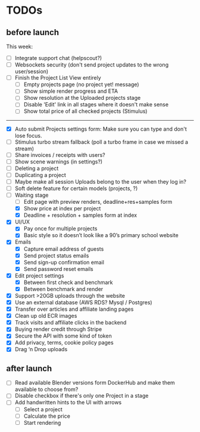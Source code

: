 # TODOs

## before launch

This week:

- [ ]  Integrate support chat (helpscout?)
- [ ]  Websockets security (don't send project updates to the wrong user/session)
- [ ]  Finish the Project List View entirely
    - [ ]  Empty projects page (no project yet! message)
    - [ ]  Show simple render progress and ETA
    - [ ]  Show resolution at the Uploaded projects stage
    - [ ]  Disable 'Edit' link in all stages where it doesn't make sense
    - [ ]  Show total price of all checked projects (Stimulus)

---

- [x]  Auto submit Projects settings form: Make sure you can type and don't lose focus.
- [ ]  Stimulus turbo stream fallback (poll a turbo frame in case we missed a stream)
- [ ]  Share invoices / receipts with users?
- [ ]  Show scene warnings (in settings?)
- [ ]  Deleting a project
- [ ]  Duplicating a project
- [ ]  Maybe make all session Uploads belong to the user when they log in?
- [ ]  Soft delete feature for certain models (projects, ?)
- [ ]  Waiting stage
    - [ ]  Edit page with preview renders, deadline+res+samples form
    - [x]  Show price at index per project
    - [x]  Deadline + resolution + samples form at index
- [x]  UI/UX
    - [x]  Pay once for multiple projects
    - [x]  Basic style so it doesn’t look like a 90’s primary school website
- [x]  Emails
    - [x]  Capture email address of guests
    - [x]  Send project status emails
    - [x]  Send sign-up confirmation email
    - [x]  Send password reset emails
- [x]  Edit project settings
    - [x]  Between first check and benchmark
    - [x]  Between benchmark and render
- [x]  Support >20GB uploads through the website
- [x]  Use an external database (AWS RDS? Mysql / Postgres)
- [x]  Transfer over articles and affiliate landing pages
- [x]  Clean up old ECR images
- [x]  Track visits and affiliate clicks in the backend
- [x] Buying render credit through Stripe
- [x] Secure the API with some kind of token
- [x] Add privacy, terms, cookie policy pages
- [x]  Drag ‘n Drop uploads

## after launch

- [ ] Read available Blender versions form DockerHub and make them available to choose from?
- [ ]  Disable checkbox if there's only one Project in a stage
- [ ]  Add handwritten hints to the UI with arrows
    - [ ]  Select a project
    - [ ]  Calculate the price
    - [ ]  Start rendering
